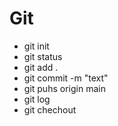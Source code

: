 # Git
* git init
* git status
* git add .
* git commit -m "text"
* git puhs origin main
* git log
* git chechout